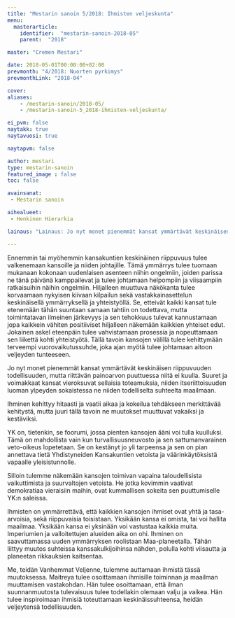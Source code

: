 ```yaml
---
title: "Mestarin sanoin 5/2018: Ihmisten veljeskunta"
menu:
  masterarticle:
    identifier:  "mestarin-sanoin-2018-05"
    parent:  "2018"

master: "Cremen Mestari"

date: 2018-05-01T00:00:00+02:00
prevmonth: "4/2018: Nuorten pyrkimys"
prevmonthLink: "2018-04"

cover:
aliases:
    - /mestarin-sanoin/2018-05/
    - /mestarin-sanoin-5_2018-ihmisten-veljeskunta/

ei_pvm: false
naytakk: true
naytavuosi: true

naytapvm: false

author: mestari
type: mestarin-sanoin
featured_image : false
toc: false

avainsanat:
 - Mestarin sanoin

aihealueet:
 - Henkinen Hierarkia

lainaus: "Lainaus: Jo nyt monet pienemmät kansat ymmärtävät keskinäisen riippuvuuden todellisuuden, mutta riittävän painoarvon puuttuessa niitä ei kuulla. Suuret ja voimakkaat kansat vieroksuvat sellaisia toteamuksia, niiden itseriittoisuuden luoman ylpeyden sokaistessa ne niiden todelliselta suhteelta maailmaan."

---
```

<p>Ennemmin tai myöhemmin kansakuntien keskinäinen riippuvuus tulee valkenemaan kansoille ja niiden johtajille. Tämä ymmärrys tulee tuomaan mukanaan kokonaan uudenlaisen asenteen niihin ongelmiin, joiden parissa ne tänä päivänä kamppailevat ja tulee johtamaan helpompiin ja viisaampiin ratkaisuihin näihin ongelmiin. Hiljalleen muuttuva näkökanta tulee korvaamaan nykyisen kiivaan kilpailun sekä vastakkainasettelun keskinäisellä ymmärryksellä ja yhteistyöllä. Se, etteivät kaikki kansat tule etenemään tähän suuntaan samaan tahtiin on todettava, mutta toimintatavan ilmeinen järkevyys ja sen tehokkuus tulevat kannustamaan jopa kaikkein vähiten positiiviset hiljalleen näkemään kaikkien yhteiset edut. Jokainen askel eteenpäin tulee vahvistamaan prosessia ja nopeuttamaan sen liikettä kohti yhteistyötä. Tällä tavoin kansojen välillä tulee kehittymään terveempi vuorovaikutussuhde, joka ajan myötä tulee johtamaan aitoon veljeyden tunteeseen.</p>

<p>Jo nyt monet pienemmät kansat ymmärtävät keskinäisen riippuvuuden todellisuuden, mutta riittävän painoarvon puuttuessa niitä ei kuulla. Suuret ja voimakkaat kansat vieroksuvat sellaisia toteamuksia, niiden itseriittoisuuden luoman ylpeyden sokaistessa ne niiden todelliselta suhteelta maailmaan.</p>

<p>Ihminen kehittyy hitaasti ja vaatii aikaa ja kokeilua tehdäkseen merkittävää kehitystä, mutta juuri tällä tavoin ne muutokset muuttuvat vakaiksi ja kestäviksi.</p>

<p>YK on, tietenkin, se foorumi, jossa pienten kansojen ääni voi tulla kuulluksi. Tämä on mahdollista vain kun turvallisuusneuvosto ja sen sattumanvarainen veto-oikeus lopetetaan. Se on kestänyt jo yli tarpeensa ja sen on pian annettava tietä Yhdistyneiden Kansakuntien vetoista ja väärinkäytöksistä vapaalle yleisistunnolle.</p>

<p>Silloin tulemme näkemään kansojen toimivan vapaina taloudellisista vaikuttimista ja suurvaltojen vetoista. He jotka kovimmin vaativat demokratiaa vieraisiin maihin, ovat kummallisen sokeita sen puuttumiselle YK:n saleissa.</p>

<p>Ihmisten on ymmärrettävä, että kaikkien kansojen ihmiset ovat yhtä ja tasa-arvoisia, sekä riippuvaisia toisistaan. Yksikään kansa ei omista, tai voi hallita maailmaa. Yksikään kansa ei yksinään voi vastustaa kaikkia muita. Imperiumien ja valloitettujen alueiden aika on ohi. Ihminen on saavuttamassa uuden ymmärryksen roolistaan Maa-planeetalla. Tähän liittyy muutos suhteissa kanssakulkijoihinsa nähden, polulla kohti viisautta ja planeetan rikkauksien kaitsentaa.</p>

<p>Me, teidän Vanhemmat Veljenne, tulemme auttamaan ihmistä tässä muutoksessa. Maitreya tulee osoittamaan ihmisille toiminnan ja maailman muuttamisen vastakohdan. Hän tulee osoittamaan, että ilman suunnanmuutosta tulevaisuus tulee todellakin olemaan valju ja vaikea. Hän tulee inspiroimaan ihmisiä toteuttamaan keskinäissuhteensa, heidän veljeytensä todellisuuden.</p>